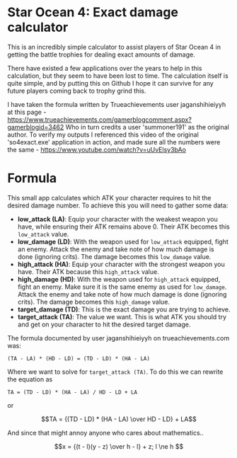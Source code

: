 # Star Ocean 4: Exact damage calculator

This is an incredibly simple calculator to assist players of Star Ocean 4 in getting the battle trophies for dealing exact amounts of damage.

There have existed a few applications over the years to help in this calculation, but they seem to have been lost to time.
The calculation itself is quite simple, and by putting this on Github I hope it can survive for any future players coming back to trophy grind this.

I have taken the formula written by Trueachievements user jaganshihieiyyh at this page - https://www.trueachievements.com/gamerblogcomment.aspx?gamerblogid=3462
Who in turn credits a user 'summoner191' as the original author.
To verify my outputs I referenced this video of the original 'so4exact.exe' application in action, and made sure all the numbers were the same - https://www.youtube.com/watch?v=uUvElsy3bAo

# Formula

This small app calculates which ATK your character requires to hit the desired damage number.  To achieve this you will need to gather some data:

- **low_attack (LA)**: Equip your character with the weakest weapon you have, while ensuring their ATK remains above 0.  Their ATK becomes this `low_attack` value.
- **low_damage (LD)**: With the weapon used for `low_attack` equipped, fight an enemy.  Attack the enemy and take note of how much damage is done (ignoring crits).  The damage becomes this `low_damage` value.
- **high_attack (HA)**: Equip your character with the strongest weapon you have.  Their ATK because this `high_attack` value.
- **high_damage (HD)**: With the weapon used for `high_attack` equipped, fight an enemy.  Make sure it is the same enemy as used for `low_damage`.  Attack the enemy and take note of how much damage is done (ignoring crits).  The damage becomes this `high_damage` value.
- **target_damage (TD)**: This is the exact damage you are trying to achieve.
- **target_attack (TA)**: The value we want.  This is what ATK you should try and get on your character to hit the desired target damage.

The formula documented by user jaganshihieiyyh on trueachievements.com was:

```
(TA - LA) * (HD - LD) = (TD - LD) * (HA - LA)
```
Where we want to solve for `target_attack (TA)`.  To do this we can rewrite the equation as
```
TA = (TD - LD) * (HA - LA) / HD - LD + LA
```
or 

```math
TA = {(TD - LD) * (HA - LA) \over HD - LD} + LA
```
And since that might annoy anyone who cares about mathematics..
```math
x = {(t - l)(y - z) \over h - l} + z; l \ne h 
```
